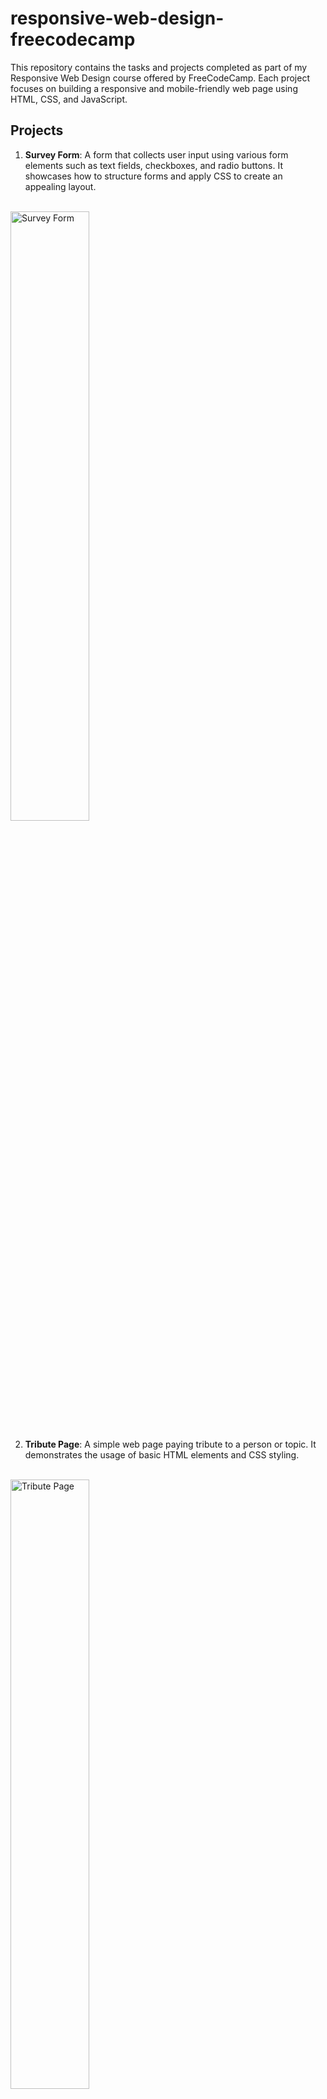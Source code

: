# responsive-web-design-freecodecamp
This repository contains the tasks and projects completed as part of my Responsive Web Design course offered by FreeCodeCamp. Each project focuses on building a responsive and mobile-friendly web page using HTML, CSS, and JavaScript.

## Projects

1. **Survey Form**: A form that collects user input using various form elements such as text fields, checkboxes, and radio buttons. It showcases how to structure forms and apply CSS to create an appealing layout.
<br>
<img src="https://github.com/KimberlyPangilinan/responsive-web-design-freecodecamp/assets/92774426/c4e1a87c-b5ee-4ebf-a2f7-850b1c67445a" alt="Survey Form" style="width: 50%;">

2. **Tribute Page**: A simple web page paying tribute to a person or topic. It demonstrates the usage of basic HTML elements and CSS styling.
<br>
<img src="https://github.com/KimberlyPangilinan/responsive-web-design-freecodecamp/assets/92774426/d595b2a8-45fa-42d7-b41c-a3b0ddfef8a5" alt="Tribute Page" style="width: 50%;">

3. **Product Landing Page**: A landing page for a product or service. It emphasizes the use of media elements like images and videos, along with creating a navigation menu and a call-to-action section.

4. **Technical Documentation Page**: A technical documentation page that provides information and instructions on a particular topic or technology. It highlights the usage of semantic HTML and proper structuring of content.
<br>
<img src="https://github.com/KimberlyPangilinan/responsive-web-design-freecodecamp/assets/92774426/b2e6e324-dc79-43ae-a0f8-1b4281bd67fd" alt="Technical Documentation Page" style="width: 50%;">

5. **Personal Portfolio Webpage**: A personal portfolio webpage showcasing your projects and skills. It allows you to demonstrate your creativity and proficiency in building responsive layouts.


## Usage

1. Clone the repository to your local machine using the following command:

   git clone https://github.com/your-username/responsive-web-design-freecodecamp.git

## Resources

- FreeCodeCamp: [Responsive Web Design Certification]([https://www.freecodecamp.org/learn/responsive-web-design/](https://www.freecodecamp.org/learn/2022/responsive-web-design))
